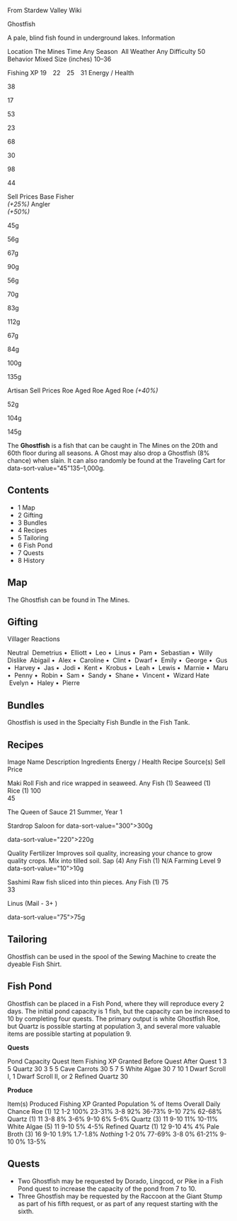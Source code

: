 From Stardew Valley Wiki

Ghostfish

A pale, blind fish found in underground lakes. Information

Location The Mines Time Any Season  All Weather Any Difficulty 50 Behavior Mixed Size (inches) 10–36

Fishing XP 19    22    25    31 Energy / Health

38

17

53

23

68

30

98

44

Sell Prices Base Fisher  
*(+25%)* Angler  
*(+50%)*

45g

56g

67g

90g

56g

70g

83g

112g

67g

84g

100g

135g

Artisan Sell Prices Roe Aged Roe Aged Roe *(+40%)*

52g

104g

145g

The **Ghostfish** is a fish that can be caught in The Mines on the 20th and 60th floor during all seasons. A Ghost may also drop a Ghostfish (8% chance) when slain. It can also randomly be found at the Traveling Cart for data-sort-value="45"135–1,000g.

## Contents

- 1 Map
- 2 Gifting
- 3 Bundles
- 4 Recipes
- 5 Tailoring
- 6 Fish Pond
- 7 Quests
- 8 History

## Map

The Ghostfish can be found in The Mines.

## Gifting

Villager Reactions

Neutral  Demetrius •  Elliott •  Leo •  Linus •  Pam •  Sebastian •  Willy Dislike  Abigail •  Alex •  Caroline •  Clint •  Dwarf •  Emily •  George •  Gus •  Harvey •  Jas •  Jodi •  Kent •  Krobus •  Leah •  Lewis •  Marnie •  Maru •  Penny •  Robin •  Sam •  Sandy •  Shane •  Vincent •  Wizard Hate  Evelyn •  Haley •  Pierre

## Bundles

Ghostfish is used in the Specialty Fish Bundle in the Fish Tank.

## Recipes

Image Name Description Ingredients Energy / Health Recipe Source(s) Sell Price

Maki Roll Fish and rice wrapped in seaweed. Any Fish (1) Seaweed (1) Rice (1) 100  
45

The Queen of Sauce 21 Summer, Year 1

Stardrop Saloon for data-sort-value="300"&gt;300g

data-sort-value="220"&gt;220g

Quality Fertilizer Improves soil quality, increasing your chance to grow quality crops. Mix into tilled soil. Sap (4) Any Fish (1) N/A Farming Level 9 data-sort-value="10"&gt;10g

Sashimi Raw fish sliced into thin pieces. Any Fish (1) 75  
33

Linus (Mail - 3+ )

data-sort-value="75"&gt;75g

## Tailoring

Ghostfish can be used in the spool of the Sewing Machine to create the dyeable Fish Shirt.

## Fish Pond

Ghostfish can be placed in a Fish Pond, where they will reproduce every 2 days. The initial pond capacity is 1 fish, but the capacity can be increased to 10 by completing four quests. The primary output is white Ghostfish Roe, but Quartz is possible starting at population 3, and several more valuable items are possible starting at population 9.

**Quests**

Pond Capacity Quest Item Fishing XP Granted Before Quest After Quest 1 3 5 Quartz 30 3 5 5 Cave Carrots 30 5 7 5 White Algae 30 7 10 1 Dwarf Scroll I, 1 Dwarf Scroll II, or 2 Refined Quartz 30

**Produce**

Item(s) Produced Fishing XP Granted Population % of Items Overall Daily Chance Roe (1) 12 1-2 100% 23-31% 3-8 92% 36-73% 9-10 72% 62-68% Quartz (1) 11 3-8 8% 3-6% 9-10 6% 5-6% Quartz (3) 11 9-10 11% 10-11% White Algae (5) 11 9-10 5% 4-5% Refined Quartz (1) 12 9-10 4% 4% Pale Broth (3) 16 9-10 1.9% 1.7-1.8% *Nothing* 1-2 0% 77-69% 3-8 0% 61-21% 9-10 0% 13-5%

## Quests

- Two Ghostfish may be requested by Dorado, Lingcod, or Pike in a Fish Pond quest to increase the capacity of the pond from 7 to 10.
- Three Ghostfish may be requested by the Raccoon at the Giant Stump as part of his fifth request, or as part of any request starting with the sixth.